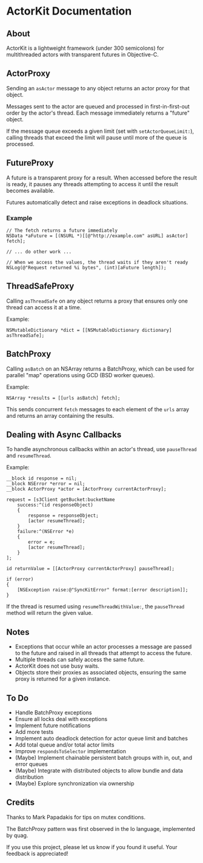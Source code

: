 # ActorKit Documentation

## About

ActorKit is a lightweight framework (under 300 semicolons) for multithreaded actors with transparent futures in Objective-C.

## ActorProxy

Sending an `asActor` message to any object returns an actor proxy for that object.

Messages sent to the actor are queued and processed in first-in-first-out order by the actor's thread. Each message immediately returns a "future" object.

If the message queue exceeds a given limit (set with `setActorQueueLimit:`), calling threads that exceed the limit will pause until more of the queue is processed.

## FutureProxy

A future is a transparent proxy for a result. When accessed before the result is ready, it pauses any threads attempting to access it until the result becomes available.

Futures automatically detect and raise exceptions in deadlock situations.

### Example

```objc
// The fetch returns a future immediately
NSData *aFuture = [(NSURL *)[[@"http://example.com" asURL] asActor] fetch];

// ... do other work ...

// When we access the values, the thread waits if they aren't ready
NSLog(@"Request returned %i bytes", (int)[aFuture length]); 
```

## ThreadSafeProxy

Calling `asThreadSafe` on any object returns a proxy that ensures only one thread can access it at a time.

Example:

```objc
NSMutableDictionary *dict = [[NSMutableDictionary dictionary] asThreadSafe];
```

## BatchProxy

Calling `asBatch` on an NSArray returns a BatchProxy, which can be used for parallel "map" operations using GCD (BSD worker queues).

Example:

```objc
NSArray *results = [[urls asBatch] fetch];
```

This sends concurrent `fetch` messages to each element of the `urls` array and returns an array containing the results.

## Dealing with Async Callbacks

To handle asynchronous callbacks within an actor's thread, use `pauseThread` and `resumeThread`. 

Example:

```objc
__block id response = nil;
__block NSError *error = nil;
__block ActorProxy *actor = [ActorProxy currentActorProxy];

request = [s3Client getBucket:bucketName
    success:^(id responseObject) 
    {
        response = responseObject;
        [actor resumeThread];	
    }
    failure:^(NSError *e)
    {
        error = e;
        [actor resumeThread];
    }
];
                   
id returnValue = [[ActorProxy currentActorProxy] pauseThread];

if (error)
{
    [NSException raise:@"SyncKitError" format:[error description]];
}
```

If the thread is resumed using `resumeThreadWithValue:`, the `pauseThread` method will return the given value.

## Notes

- Exceptions that occur while an actor processes a message are passed to the future and raised in all threads that attempt to access the future.
- Multiple threads can safely access the same future.
- ActorKit does not use busy waits.
- Objects store their proxies as associated objects, ensuring the same proxy is returned for a given instance.

## To Do

- Handle BatchProxy exceptions
- Ensure all locks deal with exceptions
- Implement future notifications
- Add more tests
- Implement auto deadlock detection for actor queue limit and batches
- Add total queue and/or total actor limits
- Improve `respondsToSelector` implementation
- (Maybe) Implement chainable persistent batch groups with in, out, and error queues
- (Maybe) Integrate with distributed objects to allow bundle and data distribution
- (Maybe) Explore synchronization via ownership

## Credits

Thanks to Mark Papadakis for tips on mutex conditions.

The BatchProxy pattern was first observed in the Io language, implemented by quag.

If you use this project, please let us know if you found it useful. Your feedback is appreciated!
